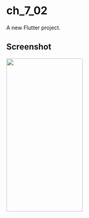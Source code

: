 # ch_7_02

A new Flutter project.

## Screenshot

<img src="https://user-images.githubusercontent.com/111499824/222442920-5bde3d3c-ba63-4f16-91f9-0d1255228939.png" alt="" data-canonical-src="https://gyazo.com/eb5c5741b6a9a16c692170a41a49c858.png" width="200" height="400" />


